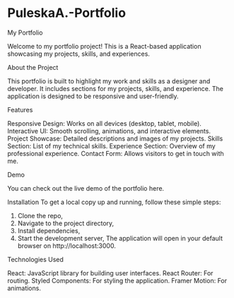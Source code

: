 # PuleskaA.-Portfolio
My Portfolio 

Welcome to my portfolio project! This is a React-based application showcasing my projects, skills, and experiences.


About the Project

This portfolio is built to highlight my work and skills as a designer and developer. It includes sections for my projects, skills, and experience. 
The application is designed to be responsive and user-friendly.


Features

Responsive Design: Works on all devices (desktop, tablet, mobile).
Interactive UI: Smooth scrolling, animations, and interactive elements.
Project Showcase: Detailed descriptions and images of my projects.
Skills Section: List of my technical skills.
Experience Section: Overview of my professional experience.
Contact Form: Allows visitors to get in touch with me.


Demo

You can check out the live demo of the portfolio here.

Installation
To get a local copy up and running, follow these simple steps:

1. Clone the repo,
2. Navigate to the project directory,
3. Install dependencies,
4. Start the development server,
The application will open in your default browser on http://localhost:3000.


Technologies Used

React: JavaScript library for building user interfaces.
React Router: For routing.
Styled Components: For styling the application.
Framer Motion: For animations.
